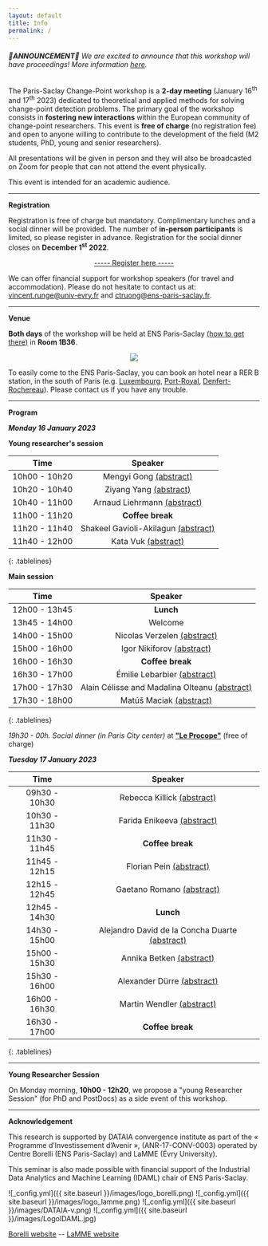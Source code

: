 ```yaml
---
layout: default
title: Info
permalink: /
---
```


###### 🎊**ANNOUNCEMENT**🥳 We are excited to announce that this workshop will have proceedings! More information [here](https://parissaclaychangepoint.github.io/proceedings/).

The Paris-Saclay Change-Point workshop is a **2-day meeting** (January 16<sup>th</sup> and 17<sup>th</sup> 2023) dedicated to theoretical and applied methods for solving change-point detection problems. The primary goal of the workshop consists in **fostering new interactions** within the European community of change-point researchers. This event is **free of charge** (no registration fee) and open to anyone willing to contribute to the development of the field (M2 students, PhD, young and senior researchers). 

All presentations will be given in person and they will also be broadcasted on Zoom for people that can not attend the event physically.

This event is intended for an academic audience.

***

**Registration**

Registration is free of charge but mandatory.
Complimentary lunches and a social dinner will be provided. The number of **in-person participants** is limited, so please register in advance. Registration for the social dinner closes on **December 1<sup>st</sup> 2022**.

<p style="text-align: center;">
<a href="https://docs.google.com/forms/d/e/1FAIpQLSdrJDJYCFtiO1Pe1R85hQrI1LLHs-W2fCg9wWRxKjeeWaZckg/viewform?usp=sf_link">----- Register here -----</a>
</p>

We can offer financial support for workshop speakers (for travel and accommodation). Please do not hesitate to contact us at: <vincent.runge@univ-evry.fr> and <ctruong@ens-paris-saclay.fr>.

***

**Venue**

**Both days** of the workshop will be held at ENS Paris-Saclay [(how to get there)](https://ens-paris-saclay.fr/en/school/how-find-us) in **Room 1B36**.

<p align="center">
  <img src="{{ site.baseurl }}/images/saclay.jpg" />
</p>

To easily come to the ENS Paris-Saclay, you can book an hotel near a RER B station, in the south of Paris (e.g. [Luxembourg](https://www.google.com/maps/place/Luxembourg/@48.845577,2.3376633,17z/data=!4m12!1m6!3m5!1s0x47e671c33a656971:0x41baf015b89f5c5c!2sGare+du+Luxembourg!8m2!3d48.845577!4d2.339852!3m4!1s0x47e671c33a656971:0x775f3a3f84e1ed14!8m2!3d48.8467695!4d2.3403078), [Port-Royal](https://www.google.com/maps/place/Port-Royal/@48.8399336,2.3328432,17z/data=!3m1!4b1!4m5!3m4!1s0x47e671c6c9a39529:0xfac9ddcce3850f8!8m2!3d48.8399337!4d2.3370704), [Denfert-Rochereau](https://www.google.com/maps/place/Denfert-Rochereau/@48.83418,2.3304913,17z/data=!3m1!4b1!4m5!3m4!1s0x47e671b83527a005:0x3fcd842d558f4439!8m2!3d48.83418!4d2.33268)).
Please contact us if you have any trouble.


***

**Program**

***Monday 16 January 2023***

**Young researcher's session**

<style>
.tablelines table, .tablelines td, .tablelines th {
        border: 1px solid black;
        }
</style>

| Time          | Speaker                  |
|:---------------:|:--------------------------:|
| 10h00 - 10h20 | Mengyi Gong [(abstract)](https://parissaclaychangepoint.github.io/speakers/#mengyi-gong)                            |
| 10h20 - 10h40 | Ziyang Yang [(abstract)](https://parissaclaychangepoint.github.io/speakers/#ziyang-yang)                            |
| 10h40 - 11h00 | Arnaud Liehrmann [(abstract)](https://parissaclaychangepoint.github.io/speakers/#arnaud-liehrmann)                  |
| 11h00 - 11h20 |                                            **Coffee break**                                                         |
| 11h20 - 11h40 | Shakeel Gavioli-Akilagun [(abstract)](https://parissaclaychangepoint.github.io/speakers/#shakeel-gavioli-akilagun)  |
| 11h40 - 12h00 | Kata Vuk [(abstract)](https://parissaclaychangepoint.github.io/speakers/#kata-vuk) |
{: .tablelines}

**Main session**

| Time          | Speaker                                                                                                 |
|:-------------:|:-------------------------------------------------------------------------------------------------------:|
| 12h00 - 13h45 | **Lunch**                                                                                               |
| 13h45 - 14h00 | Welcome                                                                                                 |
| 14h00 - 15h00 | Nicolas Verzelen [(abstract)](https://parissaclaychangepoint.github.io/speakers/#nicolas-verzelen)      |
| 15h00 - 16h00 | Igor Nikiforov [(abstract)](https://parissaclaychangepoint.github.io/speakers/#igor-nikiforov)          |
| 16h00 - 16h30 |                                            **Coffee break**                                             |
| 16h30 - 17h00 | Émilie Lebarbier [(abstract)](https://parissaclaychangepoint.github.io/speakers/#émilie-lebarbier)      |
| 17h00 - 17h30 | Alain Célisse and Madalina Olteanu [(abstract)](https://parissaclaychangepoint.github.io/speakers/#madalina-olteanu-and-alain-célisse) |
| 17h30 - 18h00 | Matúš Maciak [(abstract)](https://parissaclaychangepoint.github.io/speakers/#matúš-maciak) |
{: .tablelines}


*19h30 - 00h. Social dinner (in Paris City center)* at [**"Le Procope"**](https://www.procope.com/photos/#le-lieu) (free of charge)


***Tuesday 17 January 2023***

| Time          | Speaker                                                                                              |
|:---------------:|:------------------------------------------------------------------------------------------------------:|
| 09h30 - 10h30 | Rebecca Killick [(abstract)]( https://parissaclaychangepoint.github.io/speakers/#rebecca-killick )  |
| 10h30 - 11h30 | Farida Enikeeva [(abstract)]( https://parissaclaychangepoint.github.io/speakers/#farida-enikeeva )  |
| 11h30 - 11h45 | **Coffee break**                                                                                    |
| 11h45 - 12h15 | Florian Pein [(abstract)](https://parissaclaychangepoint.github.io/speakers/#florian-pein)          |
| 12h15 - 12h45 | Gaetano Romano [(abstract)](https://parissaclaychangepoint.github.io/speakers/#gaetano-romano)       |
| 12h45 - 14h30 | **Lunch**                                                                                            |
| 14h30 - 15h00 | Alejandro David de la Concha Duarte [(abstract)](https://parissaclaychangepoint.github.io/speakers/#alejandro-de-la-concha)  |
| 15h00 - 15h30 | Annika Betken [(abstract)](https://parissaclaychangepoint.github.io/speakers/#annika-betken)          |
| 15h30 - 16h00 | Alexander Dürre [(abstract)](https://parissaclaychangepoint.github.io/speakers/#alexander-dürre)      |
| 16h00 - 16h30 | Martin Wendler [(abstract)](https://parissaclaychangepoint.github.io/speakers/#martin-wendler)        |
| 16h30 - 17h00 | **Coffee break**                                                                                      |
{: .tablelines}


*** 

**Young Researcher Session**

On Monday morning, **10h00 - 12h20**, we propose a "young Researcher Session" (for PhD and PostDocs) as a side event of this workshop. 

***

**Acknowledgement**

This research is supported by DATAIA convergence institute as part of the « Programme d’Investissement d’Avenir », (ANR-17-CONV-0003) operated by Centre Borelli (ENS Paris-Saclay) and LaMME (Évry University).

This seminar is also made possible with financial support of the Industrial Data Analytics and Machine Learning (IDAML) chair of ENS Paris-Saclay.


![_config.yml]({{ site.baseurl }}/images/logo_borelli.png)
![_config.yml]({{ site.baseurl }}/images/logo_lamme.png)
![_config.yml]({{ site.baseurl }}/images/DATAIA-v.png)
![_config.yml]({{ site.baseurl }}/images/LogoIDAML.jpg)

[Borelli website](https://centreborelli.ens-paris-saclay.fr/fr)   --       [LaMME website](http://www.math-evry.cnrs.fr/doku.php)




